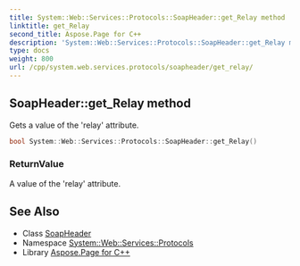 ```yaml
---
title: System::Web::Services::Protocols::SoapHeader::get_Relay method
linktitle: get_Relay
second_title: Aspose.Page for C++
description: 'System::Web::Services::Protocols::SoapHeader::get_Relay method. Gets a value of the ''relay'' attribute in C++.'
type: docs
weight: 800
url: /cpp/system.web.services.protocols/soapheader/get_relay/
---
```

## SoapHeader::get_Relay method


Gets a value of the 'relay' attribute.

```cpp
bool System::Web::Services::Protocols::SoapHeader::get_Relay()
```


### ReturnValue

A value of the 'relay' attribute.

## See Also

* Class [SoapHeader](../)
* Namespace [System::Web::Services::Protocols](../../)
* Library [Aspose.Page for C++](../../../)
